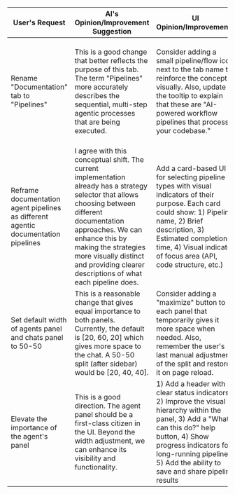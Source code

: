 | User's Request | AI's Opinion/Improvement Suggestion | UI Opinion/Improvements | Impact on Codebase |
|----------------|-------------------------------------|-------------------------|-------------------|
| Rename "Documentation" tab to "Pipelines" | This is a good change that better reflects the purpose of this tab. The term "Pipelines" more accurately describes the sequential, multi-step agentic processes that are being executed. | Consider adding a small pipeline/flow icon next to the tab name to reinforce the concept visually. Also, update the tooltip to explain that these are "AI-powered workflow pipelines that process your codebase." | Low - This requires changing the tab label in the agent-panel.tsx file and potentially updating any references to "Documentation" tab in the codebase. |
| Reframe documentation agent pipelines as different agentic documentation pipelines | I agree with this conceptual shift. The current implementation already has a strategy selector that allows choosing between different documentation approaches. We can enhance this by making the strategies more visually distinct and providing clearer descriptions of what each pipeline does. | Add a card-based UI for selecting pipeline types with visual indicators of their purpose. Each card could show: 1) Pipeline name, 2) Brief description, 3) Estimated completion time, 4) Visual indicator of focus area (API, code structure, etc.) | Medium - This requires enhancing the strategy selector UI and potentially adding more metadata to the strategy definitions. |
| Set default width of agents panel and chats panel to 50-50 | This is a reasonable change that gives equal importance to both panels. Currently, the default is [20, 60, 20] which gives more space to the chat. A 50-50 split (after sidebar) would be [20, 40, 40]. | Consider adding a "maximize" button to each panel that temporarily gives it more space when needed. Also, remember the user's last manual adjustment of the split and restore it on page reload. | Low - This only requires changing the default sizes in the split-layout.tsx component. |
| Elevate the importance of the agent's panel | This is a good direction. The agent panel should be a first-class citizen in the UI. Beyond the width adjustment, we can enhance its visibility and functionality. | 1) Add a header with clear status indicators, 2) Improve the visual hierarchy within the panel, 3) Add a "What can this do?" help button, 4) Show progress indicators for long-running pipelines, 5) Add the ability to save and share pipeline results | Medium - This requires several UI enhancements to the agent panel components but doesn't fundamentally change the architecture. |
